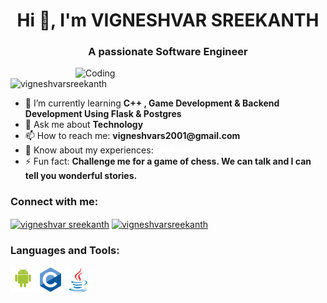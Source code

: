 <!DOCTYPE html>
<html>
<head>

</head>
<body>
<h1 align="center">Hi 👋, I'm VIGNESHVAR SREEKANTH</h1>
<h3 align="center">A passionate Software Engineer</h3>
<img align="right" alt="Coding" width="400" src="https://cdn.dribbble.com/users/1162077/screenshots/3848914/programmer.gif">

<p align="left"> <img src="https://komarev.com/ghpvc/?username=vigneshvarsreekanth&label=Profile%20views&color=0e75b6&style=flat" alt="vigneshvarsreekanth" /> </p>

<ul>
  <li>🌱 I’m currently learning <strong>C++ , Game Development & Backend Development Using Flask & Postgres</strong></li>
  <li>💬 Ask me about <strong>Technology</strong></li>
  <li>📫 How to reach me: <strong>vigneshvars2001@gmail.com</strong></li>
  <li>📄 Know about my experiences: <a href="https://codered-vigneshvar.github.io/portfoliosite/" style="color: white;">click here</a></li>
  <li>⚡ Fun fact: <strong>Challenge me for a game of chess. We can talk and I can tell you wonderful stories.</strong></li>
</ul>

<h3 align="left">Connect with me:</h3>
<p align="left">
  <a href="https://www.linkedin.com/in/vigneshvar-sreekanth-07a63416b/" target="_blank"><img align="center" src="https://raw.githubusercontent.com/rahuldkjain/github-profile-readme-generator/master/src/images/icons/Social/linked-in-alt.svg" alt="vigneshvar sreekanth" height="30" width="40" /></a>
  <a href="https://instagram.com/vigneshvarsreekanth" target="_blank"><img align="center" src="https://raw.githubusercontent.com/rahuldkjain/github-profile-readme-generator/master/src/images/icons/Social/instagram.svg" alt="vigneshvarsreekanth" height="30" width="40" /></a>
</p>

<h3 align="left">Languages and Tools:</h3>
<p align="left">
  <a href="https://developer.android.com" target="_blank" rel="noreferrer"><img src="https://raw.githubusercontent.com/devicons/devicon/master/icons/android/android-original-wordmark.svg" alt="android" width="40" height="40" /></a>
  <a href="https://www.cprogramming.com/" target="_blank" rel="noreferrer"><img src="https://raw.githubusercontent.com/devicons/devicon/master/icons/c/c-original.svg" alt="c" width="40" height="40" /></a>
  <a href="https://www.java.com" target="_blank" rel="noreferrer"><img src="https://raw.githubusercontent.com/devicons/devicon/master/icons/java/java-original.svg" alt="java" width="40" height="40" /></a>
  <a href="https://www.mysql.com/" target="_blank" rel="noreferrer"><img src="https://raw.githubusercontent.com/devicons/dev

